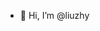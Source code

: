 - 👋 Hi, I’m @liuzhy

<!---
liuzhy/liuzhy is a ✨ special ✨ repository because its `README.md` (this file) appears on your GitHub profile.
You can click the Preview link to take a look at your changes.
--->
